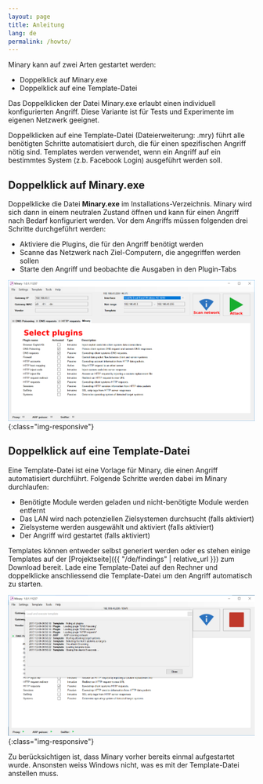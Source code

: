 ```yaml
---
layout: page
title: Anleitung
lang: de
permalink: /howto/
---
```


Minary kann auf zwei Arten gestartet werden:
  - Doppelklick auf Minary.exe
  - Doppelklick auf eine Template-Datei

Das Doppelklicken der Datei Minary.exe erlaubt einen individuell konfigurierten Angriff. Diese Variante ist für Tests und Experimente im eigenen Netzwerk geeignet.  

Doppelklicken auf eine Template-Datei (Dateierweiterung: .mry) führt alle benötigten Schritte automatisiert durch, die für einen spezifischen Angriff nötig sind. Templates werden verwendet, wenn ein Angriff auf ein bestimmtes System (z.b. Facebook Login) ausgeführt werden soll.

  
## Doppelklick auf Minary.exe

Doppelklicke die Datei **Minary.exe** im Installations-Verzeichnis. Minary wird sich dann in einem neutralen Zustand öffnen und kann für einen Angriff nach Bedarf konfiguriert werden. Vor dem Angriffs müssen folgenden drei Schritte durchgeführt werden:
  * Aktiviere die Plugins, die für den Angriff benötigt werden
  * Scanne das Netzwerk nach Ziel-Computern, die angegriffen werden sollen
  * Starte den Angriff und beobachte die Ausgaben in den Plugin-Tabs  

![Minary in neutralem Zustand](/assets/minary/default_screen.png){:class="img-responsive"}
    
  
## Doppelklick auf eine Template-Datei
Eine Template-Datei ist eine Vorlage für Minary, die einen Angriff automatisiert durchführt. Folgende Schritte werden dabei im Minary durchlaufen: 
  - Benötigte Module werden geladen und nicht-benötigte Module werden entfernt
  - Das LAN wird nach potenziellen Zielsystemen durchsucht (falls aktiviert)
  - Zielsysteme werden ausgewählt und aktiviert (falls aktiviert)
  - Der Angriff wird gestartet (falls aktiviert)

Templates können entweder selbst generiert werden oder es stehen einige Templates auf der [Projektseite]({{ "/de/findings" | relative_url }}) zum Download bereit. Lade eine Template-Datei auf den Rechner und doppelklicke anschliessend die Template-Datei um den Angriff automatisch zu starten.


![Minary gestartet durch ein Template](/assets/minary/loading_template.png){:class="img-responsive"}

Zu berücksichtigen ist, dass Minary vorher bereits einmal aufgestartet wurde. Ansonsten weiss Windows nicht, was es mit der Template-Datei anstellen muss.
